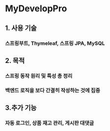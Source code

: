 # MyDevelopPro
## 1. 사용 기술
###   스프링부트, Thymeleaf, 스프링 JPA, MySQL
## 2. 목적
###   스프링 동작 원리 및 특성 총 정리
###   백엔드 로직을 보다 간결히 작성하는 것에 집중
## 3.추가 기능
###  자동 로그인, 상품 재고 관리, 게시판 대댓글
